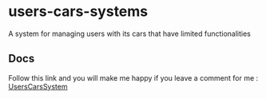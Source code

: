 # users-cars-systems
A system for managing users with its cars that have limited functionalities

## Docs
Follow this link and you will make me happy if you leave a comment for me : [UsersCarsSystem](https://gist.github.com/DapperBlondie/3fb0354a1db76aef70381dbceaa397f3)